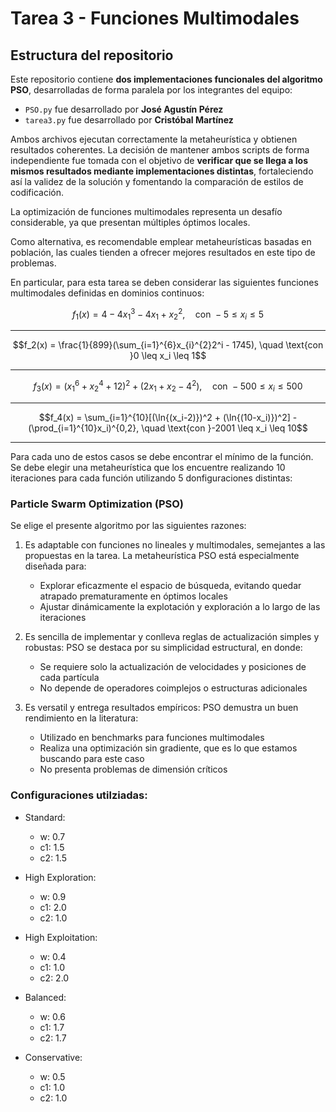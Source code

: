 # Tarea 3 - Funciones Multimodales
## Estructura del repositorio

Este repositorio contiene **dos implementaciones funcionales del algoritmo PSO**, desarrolladas de forma paralela por los integrantes del equipo:

- `PSO.py` fue desarrollado por **José Agustín Pérez**
- `tarea3.py` fue desarrollado por **Cristóbal Martínez**

Ambos archivos ejecutan correctamente la metaheurística y obtienen resultados coherentes. La decisión de mantener ambos scripts de forma independiente fue tomada con el objetivo de **verificar que se llega a los mismos resultados mediante implementaciones distintas**, fortaleciendo así la validez de la solución y fomentando la comparación de estilos de codificación.


La optimización de funciones multimodales representa un desafío considerable, ya que  presentan múltiples óptimos locales. 

Como alternativa, es recomendable emplear metaheurísticas basadas en población, las cuales tienden a ofrecer mejores resultados en este tipo de problemas.  

En particular, para esta tarea se deben considerar las siguientes funciones multimodales definidas en dominios continuos:

$$f_1(x) = 4 - 4x_{1}^{3} - 4x_1 + x_2^{2}, \quad \text{con }-5 \leq x_i \leq 5$$

---

$$f_2(x) = \frac{1}{899}(\sum_{i=1}^{6}x_{i}^{2}2^i - 1745), \quad \text{con }0 \leq x_i \leq 1$$

---

$$f_3(x) = (x_{1}^{6} + x_{2}^{4} + 12)^2 + (2x_1 + x_2 - 4^2), \quad \text{con }-500 \leq x_i \leq 500$$

---

$$f_4(x) = \sum_{i=1}^{10}[(\ln{(x_i-2)})^2 + (\ln{(10-x_i)})^2] - (\prod_{i=1}^{10}x_i)^{0,2}, \quad \text{con }-2001 \leq x_i \leq 10$$

---

Para cada uno de estos casos se debe encontrar el mínimo de la función. Se debe elegir una metaheurística que los encuentre realizando 10 iteraciones para cada función utilizando 5 donfiguraciones distintas:

### Particle Swarm Optimization (PSO)
Se elige el presente algoritmo por las siguientes razones:

1. Es adaptable con funciones no lineales y multimodales, semejantes a las propuestas en la tarea. La metaheurística PSO está especialmente diseñada para:
   - Explorar eficazmente el espacio de búsqueda, evitando quedar atrapado prematuramente en óptimos locales
   - Ajustar dinámicamente la explotación y exploración a lo largo de las iteraciones

2. Es sencilla de implementar y conlleva reglas de actualización simples y robustas: PSO se destaca por su simplicidad estructural, en donde:
   - Se requiere solo la actualización de velocidades y posiciones de cada partícula
   - No depende de operadores coimplejos o estructuras adicionales

3. Es versatil y entrega resultados empíricos: PSO demustra un buen rendimiento en la literatura:
   - Utilizado en benchmarks para funciones multimodales
   - Realiza una optimización sin gradiente, que es lo que estamos buscando para este caso
   - No presenta problemas de dimensión críticos

### Configuraciones utilziadas:
- Standard:
	- w: 0.7
	- c1: 1.5
	- c2: 1.5

- High Exploration: 
	- w: 0.9
	- c1: 2.0
	- c2: 1.0

- High Exploitation:
	- w: 0.4
	- c1: 1.0
	- c2: 2.0

- Balanced:
	- w: 0.6
	- c1: 1.7
	- c2: 1.7

- Conservative:
	- w: 0.5
	- c1: 1.0
	- c2: 1.0


